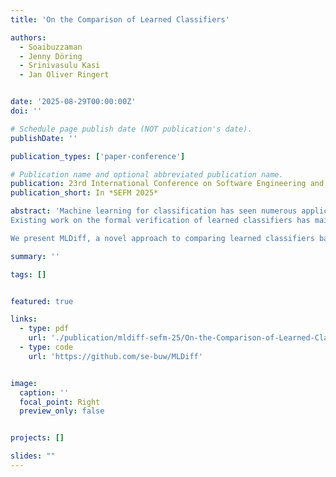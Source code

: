 ```yaml
---
title: 'On the Comparison of Learned Classifiers'

authors:
  - Soaibuzzaman
  - Jenny Döring
  - Srinivasulu Kasi
  - Jan Oliver Ringert


date: '2025-08-29T00:00:00Z'
doi: ''

# Schedule page publish date (NOT publication's date).
publishDate: ''

publication_types: ['paper-conference']

# Publication name and optional abbreviated publication name.
publication: 23rd International Conference on Software Engineering and Formal Methods
publication_short: In *SEFM 2025*

abstract: 'Machine learning for classification has seen numerous applications to complex, real-world tasks. Learned classifiers have become important artifacts of software systems that, like code, require careful analyses, maintenance, and evolution. 
Existing work on the formal verification of learned classifiers has mainly focused on the properties of individual classifiers, e.g., safety, fairness, or robustness, but not on analyzing the commonalities and differences of multiple classifiers. 

We present MLDiff, a novel approach to comparing learned classifiers based on querying agreements and disagreements between classifications, where one classifier is an alternative or variant of another. We present a prototypical implementation that leverages an encoding to SMT and can discover differences not (yet) seen in available datasets. Our prototype implements MLDiff for any combination of Decision Trees, Linear Support Vector Classification, Logistic Regression Classification, and Neural Networks. We evaluate it on classifiers trained on popular datasets in terms of performance and effectiveness of the analysis to discover disagreements between classifiers.'

summary: ''

tags: []


featured: true

links:
  - type: pdf
    url: './publication/mldiff-sefm-25/On-the-Comparison-of-Learned-Classifiers.pdf'
  - type: code
    url: 'https://github.com/se-buw/MLDiff'


image:
  caption: ''
  focal_point: Right
  preview_only: false


projects: []

slides: ""
---
```

